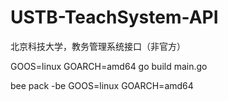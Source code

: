 
# USTB-TeachSystem-API
北京科技大学，教务管理系统接口（非官方）

GOOS=linux GOARCH=amd64 go build main.go

bee pack -be GOOS=linux GOARCH=amd64